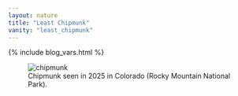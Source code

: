 ```yaml
---
layout: nature
title: "Least Chipmunk"
vanity: "least_chipmunk"
---
```


{% include blog_vars.html %}

<figure class="center_children">
  <img src="{{resources_path_nature}}/2025-09-colorado-chipmunk.jpg" alt="chipmunk" />
  <figcaption>Chipmunk seen in 2025 in Colorado (Rocky Mountain National Park).</figcaption>
</figure>

